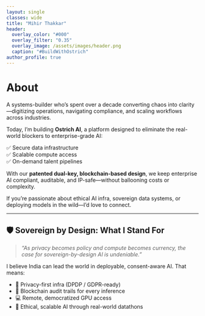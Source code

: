 ```yaml
---
layout: single
classes: wide
title: "Mihir Thakkar"
header:
  overlay_color: "#000"
  overlay_filter: "0.35"
  overlay_image: /assets/images/header.png
  caption: "#BuildWithOstrich"
author_profile: true
---
```


# About

A systems-builder who’s spent over a decade converting chaos into clarity—digitizing operations, navigating compliance, and scaling workflows across industries.

Today, I’m building **Ostrich AI**, a platform designed to eliminate the real-world blockers to enterprise-grade AI:

✅ Secure data infrastructure  
✅ Scalable compute access  
✅ On-demand talent pipelines  

With our **patented dual-key, blockchain-based design**, we keep enterprise AI compliant, auditable, and IP-safe—without ballooning costs or complexity.

If you’re passionate about ethical AI infra, sovereign data systems, or deploying models in the wild—I’d love to connect.

---

## 🛡️ Sovereign by Design: What I Stand For

> _“As privacy becomes policy and compute becomes currency, the case for sovereign-by-design AI is undeniable.”_

I believe India can lead the world in deployable, consent-aware AI. That means:

- 🔐 Privacy-first infra (DPDP / GDPR-ready)  
- 🧾 Blockchain audit trails for every inference  
- 💻 Remote, democratized GPU access  
- 🌱 Ethical, scalable AI through real-world datathons  
